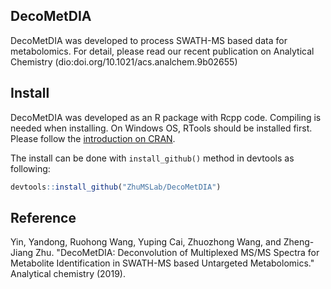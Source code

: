 ## DecoMetDIA
DecoMetDIA was developed to process SWATH-MS based data for metabolomics. For detail, please read our recent publication on Analytical Chemistry (dio:doi.org/10.1021/acs.analchem.9b02655)

## Install
DecoMetDIA was developed as an R package with Rcpp code. Compiling is needed when installing. On Windows OS, RTools should be installed first. Please follow the [introduction on CRAN](https://cran.rstudio.com/bin/windows/Rtools/).

The install can be done with ```install_github()```  method in devtools as following:
``` R
devtools::install_github("ZhuMSLab/DecoMetDIA")
```
## Reference
Yin, Yandong, Ruohong Wang, Yuping Cai, Zhuozhong Wang, and Zheng-Jiang Zhu. "DecoMetDIA: Deconvolution of Multiplexed MS/MS Spectra for Metabolite Identification in SWATH-MS based Untargeted Metabolomics." Analytical chemistry (2019).
